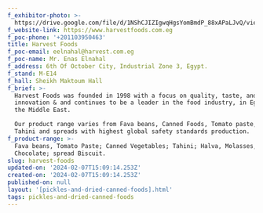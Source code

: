 ```yaml
---
f_exhibitor-photo: >-
  https://drive.google.com/file/d/1NShCJIZIgwqHgsYomBmdP_88xAPaLJvQ/view?usp=drive_link
f_website-link: https://www.harvestfoods.com.eg
f_poc-phone: '+201103950463'
title: Harvest Foods
f_poc-email: eelnahal@harvest.com.eg
f_poc-name: Mr. Enas Elnahal
f_address: 6th Of October City, Industrial Zone 3, Egypt.
f_stand: M-E14
f_hall: Sheikh Maktoum Hall
f_brief: >-
  Harvest Foods was founded in 1998 with a focus on quality, taste, and
  innovation & and continues to be a leader in the food industry, in Egypt and
  the Middle East.

  Our product range varies from Fava beans, Canned Foods, Tomato paste, Halva,
  Tahini and spreads with highest global safety standards production.
f_product-range: >-
  Fava beans, Tomato Paste; Canned Vegetables; Tahini; Halva, Molasses, Spread
  Chocolate; spread Biscuit.
slug: harvest-foods
updated-on: '2024-02-07T15:09:14.253Z'
created-on: '2024-02-07T15:09:14.253Z'
published-on: null
layout: '[pickles-and-dried-canned-foods].html'
tags: pickles-and-dried-canned-foods
---
```



